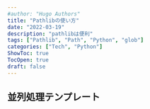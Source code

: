 ```yaml
---
#author: "Hugo Authors"
title: "Pathlibの使い方"
date: "2022-03-19"
description: "pathlibは便利"
tags: ["Pathlib", "Path", "Python", "glob"]
categories: ["Tech", "Python"]
ShowToc: true
TocOpen: true
draft: false
---
```


## 並列処理テンプレート

```

```